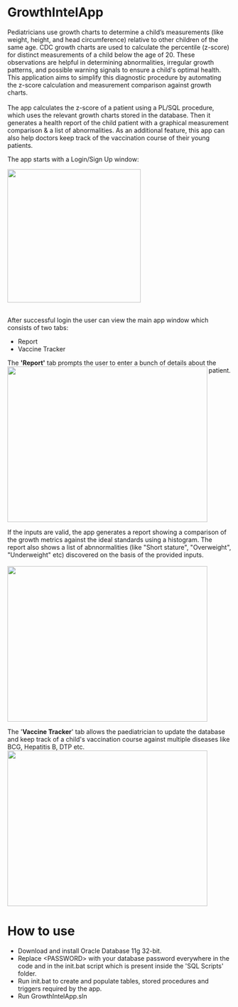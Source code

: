 # GrowthIntelApp

Pediatricians use growth charts to determine a child’s measurements (like weight, height, and head circumference) relative to other children of the same age. CDC growth charts are used to calculate the percentile (z-score) for distinct measurements of a child below the age of 20. These observations are helpful in determining abnormalities, irregular growth patterns, and possible warning signals to ensure a child's optimal health. This application aims to simplify this diagnostic procedure by automating the z-score calculation and measurement comparison against growth charts. 
<BR>
<BR>
The app calculates the z-score of a patient using a PL/SQL procedure, which uses the relevant growth charts stored in the database. Then it generates a health report of the child patient with a graphical measurement comparison & a list of abnormalities. As an additional feature, this app can also help doctors keep track of the vaccination course of their young patients.
<BR>

The app starts with a Login/Sign Up window:


<img src = "https://user-images.githubusercontent.com/34352365/153768584-b46cd502-12b9-4891-9d50-07e06fb10465.JPG" align="left" height="300" widht="300">
<BR clear = "LEFT">
<BR>

After successful login the user can view the main app window which consists of two tabs:

- Report 
- Vaccine Tracker

The **'Report'** tab prompts the user to enter a bunch of details about the patient.
<img src="https://user-images.githubusercontent.com/34352365/153768864-3cc776be-4a15-46ad-9615-9d0a1af2b547.JPG" align="left" height="350" width="450">
<BR clear = "LEFT">

If the inputs are valid, the app generates a report showing a comparison of the growth metrics against the ideal standards using a histogram. The report also shows a list of abnnormalities (like "Short stature", "Overweight", "Underweight" etc) discovered on the basis of the provided inputs.
<BR>
<BR>
<img src="https://user-images.githubusercontent.com/34352365/153768928-50e9d9cc-9dc8-44c9-8b0d-d00bd2f0c976.JPG" align="left" height="350" width="450">
<BR clear = "LEFT">

The '**Vaccine Tracker**' tab allows the paediatrician to update the database and keep track of a child's vaccination course against multiple diseases like BCG, Hepatitis B, DTP etc.
<BR>
<img src="https://user-images.githubusercontent.com/34352365/153769013-c5e1c439-64b2-4031-a080-e5335cf6c45d.JPG" align="left" height="350" width="450">
<BR clear = "LEFT">
  
# How to use
- Download and install Oracle Database 11g 32-bit.
- Replace \<PASSWORD\> with your database password everywhere in the code and in the init.bat script which is present inside the 'SQL Scripts' folder.
- Run init.bat to create and populate tables, stored procedures and triggers required by the app.
- Run GrowthIntelApp.sln

